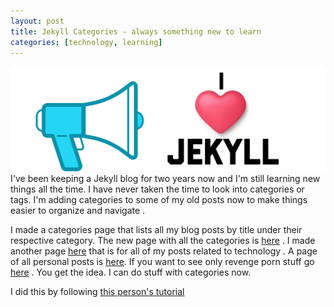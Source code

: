 ```yaml
---
layout: post
title: Jekyll Categories - always something new to learn
categories: [technology, learning]
---
```

![i heart jekyll](/images/iheartjekyll.png)
I've been keeping a Jekyll blog for two years now and I'm still learning new things all the time. I have never taken the time to look into categories or tags. I'm adding categories to some of my old posts now to make things easier to organize and navigate . 

I made a categories page that lists all my blog posts by title under their respective category. The new page with all the categories is  [here](https://mother4ker.github.io/categories/) . I made another page [here](https://mother4ker.github.io/tech/) that is for all of my posts related to technology . A page of all personal posts is [here](https://mother4ker.github.io/personal/). If you want to see only revenge porn stuff go [here](https://mother4ker.github.io/revenge_porn/) . You get the idea. I can do stuff with categories now. 

I did this by following [this person's tutorial ](https://blog.webjeda.com/jekyll-categories/)